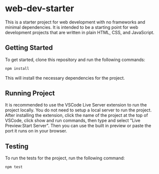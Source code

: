 # web-dev-starter

This is a starter project for web development with no frameworks and minimal
dependencies. It is intended to be a starting point for web development projects
that are written in plain HTML, CSS, and JavaScript.

## Getting Started

To get started, clone this repository and run the following commands:

```bash
npm install
```
This will install the necessary dependencies for the project.

## Running Project

It is recommended to use the VSCode Live Server extension to run the project
locally. You do not need to setup a local server to run the project. After installing the extension,
click the name of the project at the top of VSCode, click show and run commands, then type and select
"Live Preview:Start Server". Then you can use the built in preview or paste the port it runs on in your browser. 

## Testing

To run the tests for the project, run the following command:

```bash
npm test
```
